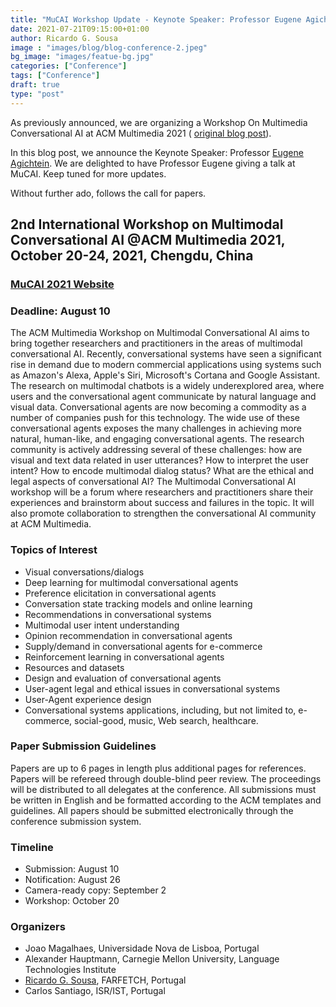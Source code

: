 ```yaml
---
title: "MuCAI Workshop Update - Keynote Speaker: Professor Eugene Agichtein"
date: 2021-07-21T09:15:00+01:00
author: Ricardo G. Sousa
image : "images/blog/blog-conference-2.jpeg"
bg_image: "images/featue-bg.jpg"
categories: ["Conference"]
tags: ["Conference"]
draft: true
type: "post"
---
```


As previously announced, we are organizing a Workshop On Multimedia Conversational AI at ACM Multimedia 2021 ( [original blog post](https://ifetch-chatbot.github.io/blog/blog-post-20210504/)).

In this blog post, we announce the Keynote Speaker: Professor [Eugene Agichtein](https://scholar.google.com/citations?hl=en&user=3BX3vWcAAAAJ&view_op=list_works&sortby=pubdate). We are delighted to have Professor Eugene giving a talk at MuCAI. Keep tuned for more updates.

Without further ado, follows the call for papers.


## 2nd International Workshop on Multimodal Conversational AI @ACM Multimedia 2021, October 20-24, 2021, Chengdu, China


### [MuCAI 2021 Website](https://sites.google.com/view/multimodal-conversational-ai/)
### Deadline: August 10


The ACM Multimedia Workshop on Multimodal Conversational AI aims to bring
together researchers and practitioners in the areas of multimodal
conversational AI.
Recently, conversational systems have seen a significant rise in demand due
to modern commercial applications using systems such as Amazon's Alexa,
Apple's Siri, Microsoft's Cortana and Google Assistant. The research on
multimodal chatbots is a widely underexplored area, where users and the
conversational agent communicate by natural language and visual data.
Conversational agents are now becoming a commodity as a number of companies
push for this technology. The wide use of these conversational agents
exposes the many challenges in achieving more natural, human-like, and
engaging conversational agents. The research community is actively
addressing several of these challenges: how are visual and text data
related in user utterances? How to interpret the user intent? How to encode
multimodal dialog status? What are the ethical and legal aspects of
conversational AI?
The Multimodal Conversational AI workshop will be a forum where researchers
and practitioners share their experiences and brainstorm about success and
failures in the topic. It will also promote collaboration to strengthen the
conversational AI community at ACM Multimedia.

### Topics of Interest

- Visual conversations/dialogs
- Deep learning for multimodal conversational agents
- Preference elicitation in conversational agents
- Conversation state tracking models and online learning
- Recommendations in conversational systems
- Multimodal user intent understanding
- Opinion recommendation in conversational agents
- Supply/demand in conversational agents for e-commerce
- Reinforcement learning in conversational agents
- Resources and datasets
- Design and evaluation of conversational agents
- User-agent legal and ethical issues in conversational systems
- User-Agent experience design
- Conversational systems applications, including, but not limited to,
e-commerce, social-good, music, Web search, healthcare.

### Paper Submission Guidelines

Papers are up to 6 pages in length plus additional pages for references.
Papers will be refereed through double-blind peer review. The
proceedings will be distributed to all delegates at the conference.
All submissions must be written in English and be formatted according to
the ACM templates and guidelines. All papers should be submitted
electronically through the conference submission system.


### Timeline

- Submission: August 10
- Notification: August 26
- Camera-ready copy: September 2
- Workshop: October 20

### Organizers
- Joao Magalhaes, Universidade Nova de Lisboa, Portugal
- Alexander Hauptmann, Carnegie Mellon University, Language Technologies
Institute
- [Ricardo G. Sousa](https://rjgsousa.github.io/), FARFETCH, Portugal
- Carlos Santiago, ISR/IST, Portugal

